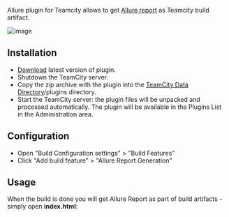 Allure plugin for Teamcity allows to get [Allure report](https://github.com/allure-framework/allure-core/edit/master/README.md) as Teamcity build artifact.

![image](https://raw.github.com/allure-framework/allure-core/master/allure-dashboard.png)

## Installation

 * [Download](https://github.com/allure-framework/allure-teamcity-plugin/releases/latest) latest version of plugin.
 * Shutdown the TeamCity server.
 * Copy the zip archive with the plugin into the [TeamCity Data Directory](http://confluence.jetbrains.com/display/TCD8/TeamCity+Data+Directory)/plugins directory.
 * Start the TeamCity server: the plugin files will be unpacked and processed automatically. The plugin will be available in the Plugins List in the Administration area.

## Configuration

 * Open "Build Configuration settings" > "Build Features"
 * Click "Add build feature" > "Allure Report Generation"

## Usage

When the build is done you will get Allure Report as part of build artifacts - simply open **index.html**:
